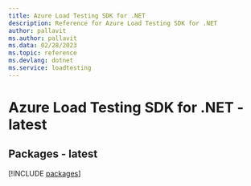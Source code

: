 ```yaml
---
title: Azure Load Testing SDK for .NET
description: Reference for Azure Load Testing SDK for .NET
author: pallavit
ms.author: pallavit
ms.data: 02/28/2023
ms.topic: reference
ms.devlang: dotnet
ms.service: loadtesting
---
```

# Azure Load Testing SDK for .NET - latest
## Packages - latest
[!INCLUDE [packages](load-testing-index.md)]